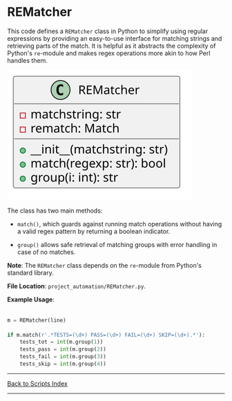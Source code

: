 # REMatcher

This code defines a `REMatcher` class in Python to simplify using regular expressions by providing an easy-to-use interface for matching strings and retrieving parts of the match. It is helpful as it abstracts the complexity of Python's `re`-module and makes regex operations more akin to how Perl handles them.

![REMatcher UML](../../images_scripts_uml/ProjAuto_REMatcherClass.svg)

The class has two main methods:

- `match()`, which guards against running match operations without having a valid regex pattern by returning a boolean indicator.

- `group()` allows safe retrieval of matching groups with error handling in case of no matches.

**Note**: The `REMatcher` class depends on the `re`-module from Python's standard library.

**File Location**: `project_automation/REMatcher.py`.

**Example Usage**:

```python

m = REMatcher(line)

if m.match(r'.*TESTS=(\d+) PASS=(\d+) FAIL=(\d+) SKIP=(\d+).*'):
    tests_tot = int(m.group(1))
    tests_pass = int(m.group(2))
    tests_fail = int(m.group(3))
    tests_skip = int(m.group(4))

```

---

[Back to Scripts Index](index.md)

---
